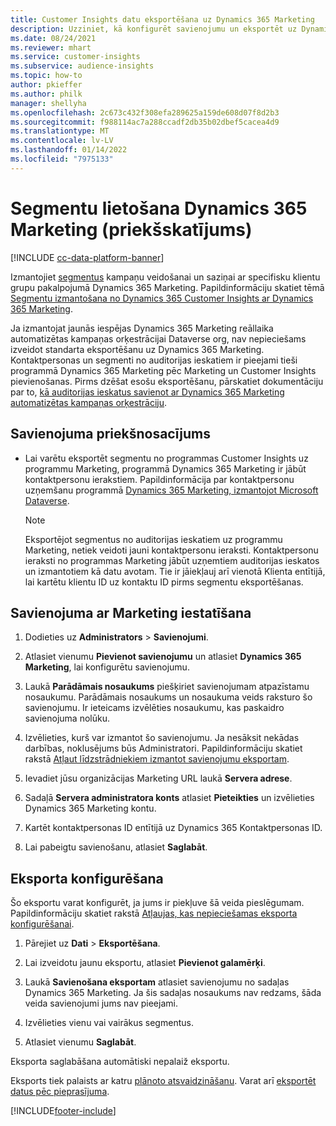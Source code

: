 ```yaml
---
title: Customer Insights datu eksportēšana uz Dynamics 365 Marketing
description: Uzziniet, kā konfigurēt savienojumu un eksportēt uz Dynamics 365 Marketing.
ms.date: 08/24/2021
ms.reviewer: mhart
ms.service: customer-insights
ms.subservice: audience-insights
ms.topic: how-to
author: pkieffer
ms.author: philk
manager: shellyha
ms.openlocfilehash: 2c673c432f308efa289625a159de608d07f8d2b3
ms.sourcegitcommit: f988114ac7a288ccadf2db35b02dbef5cacea4d9
ms.translationtype: MT
ms.contentlocale: lv-LV
ms.lasthandoff: 01/14/2022
ms.locfileid: "7975133"
---
```

# <a name="use-segments-in-dynamics-365-marketing-preview"></a>Segmentu lietošana Dynamics 365 Marketing (priekšskatījums)

[!INCLUDE [cc-data-platform-banner](../includes/cc-data-platform-banner.md)]

Izmantojiet [segmentus](segments.md) kampaņu veidošanai un saziņai ar specifisku klientu grupu pakalpojumā Dynamics 365 Marketing. Papildinformāciju skatiet tēmā [Segmentu izmantošana no Dynamics 365 Customer Insights ar Dynamics 365 Marketing](/dynamics365/marketing/customer-insights-segments).

Ja izmantojat jaunās iespējas Dynamics 365 Marketing reāllaika automatizētas kampaņas orķestrācijai Dataverse org, nav nepieciešams izveidot standarta eksportēšanu uz Dynamics 365 Marketing. Kontaktpersonas un segmenti no auditorijas ieskatiem ir pieejami tieši programmā Dynamics 365 Marketing pēc Marketing un Customer Insights pievienošanas. Pirms dzēšat esošu eksportēšanu, pārskatiet dokumentāciju par to, [kā auditorijas ieskatus savienot ar Dynamics 365 Marketing automatizētas kampaņas orķestrāciju](/dynamics365/marketing/real-time-marketing-ci-profile).

## <a name="prerequisite-for-a-connection"></a>Savienojuma priekšnosacījums

- Lai varētu eksportēt segmentu no programmas Customer Insights uz programmu Marketing, programmā Dynamics 365 Marketing ir jābūt kontaktpersonu ierakstiem. Papildinformācija par kontaktpersonu uzņemšanu programmā [Dynamics 365 Marketing, izmantojot Microsoft Dataverse](connect-power-query.md).

  > [!NOTE]
  > Eksportējot segmentus no auditorijas ieskatiem uz programmu Marketing, netiek veidoti jauni kontaktpersonu ieraksti. Kontaktpersonu ieraksti no programmas Marketing jābūt uzņemtiem auditorijas ieskatos un izmantotiem kā datu avotam. Tie ir jāiekļauj arī vienotā Klienta entītijā, lai kartētu klientu ID uz kontaktu ID pirms segmentu eksportēšanas.

## <a name="set-up-connection-to-marketing"></a>Savienojuma ar Marketing iestatīšana

1. Dodieties uz **Administrators** > **Savienojumi**.

1. Atlasiet vienumu **Pievienot savienojumu** un atlasiet **Dynamics 365 Marketing**, lai konfigurētu savienojumu.

1. Laukā **Parādāmais nosaukums** piešķiriet savienojumam atpazīstamu nosaukumu. Parādāmais nosaukums un nosaukuma veids raksturo šo savienojumu. Ir ieteicams izvēlēties nosaukumu, kas paskaidro savienojuma nolūku.

1. Izvēlieties, kurš var izmantot šo savienojumu. Ja nesāksit nekādas darbības, noklusējums būs Administratori. Papildinformāciju skatiet rakstā [Atļaut līdzstrādniekiem izmantot savienojumu eksportam](connections.md#allow-contributors-to-use-a-connection-for-exports).

1. Ievadiet jūsu organizācijas Marketing URL laukā **Servera adrese**.

1. Sadaļā **Servera administratora konts** atlasiet **Pieteikties** un izvēlieties Dynamics 365 Marketing kontu.

1. Kartēt kontaktpersonas ID entītijā uz Dynamics 365 Kontaktpersonas ID.

1. Lai pabeigtu savienošanu, atlasiet **Saglabāt**. 

## <a name="configure-an-export"></a>Eksporta konfigurēšana

Šo eksportu varat konfigurēt, ja jums ir piekļuve šā veida pieslēgumam. Papildinformāciju skatiet rakstā [Atļaujas, kas nepieciešamas eksporta konfigurēšanai](export-destinations.md#set-up-a-new-export).

1. Pārejiet uz **Dati** > **Eksportēšana**.

1. Lai izveidotu jaunu eksportu, atlasiet **Pievienot galamērķi**.

1. Laukā **Savienošana eksportam** atlasiet savienojumu no sadaļas Dynamics 365 Marketing. Ja šis sadaļas nosaukums nav redzams, šāda veida savienojumi jums nav pieejami.

1. Izvēlieties vienu vai vairākus segmentus.

1. Atlasiet vienumu **Saglabāt**.

Eksporta saglabāšana automātiski nepalaiž eksportu.

Eksports tiek palaists ar katru [plānoto atsvaidzināšanu](system.md#schedule-tab). Varat arī [eksportēt datus pēc pieprasījuma](export-destinations.md#run-exports-on-demand). 

[!INCLUDE[footer-include](../includes/footer-banner.md)]
